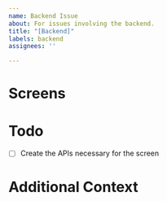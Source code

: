 ```yaml
---
name: Backend Issue
about: For issues involving the backend.
title: "[Backend]"
labels: backend
assignees: ''

---
```


# Screens

# Todo
- [ ] Create the APIs necessary for the screen

# Additional Context
